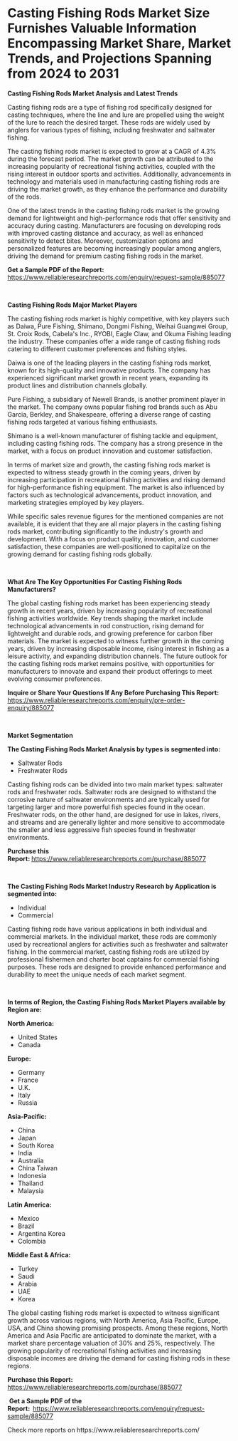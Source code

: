 <p><h1>Casting Fishing Rods Market Size Furnishes Valuable Information Encompassing Market Share, Market Trends, and Projections Spanning from 2024 to 2031</h1></p><p><strong>Casting Fishing Rods Market Analysis and Latest Trends</strong></p>
<p><p>Casting fishing rods are a type of fishing rod specifically designed for casting techniques, where the line and lure are propelled using the weight of the lure to reach the desired target. These rods are widely used by anglers for various types of fishing, including freshwater and saltwater fishing.</p><p>The casting fishing rods market is expected to grow at a CAGR of 4.3% during the forecast period. The market growth can be attributed to the increasing popularity of recreational fishing activities, coupled with the rising interest in outdoor sports and activities. Additionally, advancements in technology and materials used in manufacturing casting fishing rods are driving the market growth, as they enhance the performance and durability of the rods.</p><p>One of the latest trends in the casting fishing rods market is the growing demand for lightweight and high-performance rods that offer sensitivity and accuracy during casting. Manufacturers are focusing on developing rods with improved casting distance and accuracy, as well as enhanced sensitivity to detect bites. Moreover, customization options and personalized features are becoming increasingly popular among anglers, driving the demand for premium casting fishing rods in the market.</p></p>
<p><strong>Get a Sample PDF of the Report:&nbsp;</strong> <a href="https://www.reliableresearchreports.com/enquiry/request-sample/885077">https://www.reliableresearchreports.com/enquiry/request-sample/885077</a></p>
<p>&nbsp;</p>
<p><strong>Casting Fishing Rods Major Market Players</strong></p>
<p><p>The casting fishing rods market is highly competitive, with key players such as Daiwa, Pure Fishing, Shimano, Dongmi Fishing, Weihai Guangwei Group, St. Croix Rods, Cabela's Inc., RYOBI, Eagle Claw, and Okuma Fishing leading the industry. These companies offer a wide range of casting fishing rods catering to different customer preferences and fishing styles.</p><p>Daiwa is one of the leading players in the casting fishing rods market, known for its high-quality and innovative products. The company has experienced significant market growth in recent years, expanding its product lines and distribution channels globally.</p><p>Pure Fishing, a subsidiary of Newell Brands, is another prominent player in the market. The company owns popular fishing rod brands such as Abu Garcia, Berkley, and Shakespeare, offering a diverse range of casting fishing rods targeted at various fishing enthusiasts.</p><p>Shimano is a well-known manufacturer of fishing tackle and equipment, including casting fishing rods. The company has a strong presence in the market, with a focus on product innovation and customer satisfaction.</p><p>In terms of market size and growth, the casting fishing rods market is expected to witness steady growth in the coming years, driven by increasing participation in recreational fishing activities and rising demand for high-performance fishing equipment. The market is also influenced by factors such as technological advancements, product innovation, and marketing strategies employed by key players.</p><p>While specific sales revenue figures for the mentioned companies are not available, it is evident that they are all major players in the casting fishing rods market, contributing significantly to the industry's growth and development. With a focus on product quality, innovation, and customer satisfaction, these companies are well-positioned to capitalize on the growing demand for casting fishing rods globally.</p></p>
<p>&nbsp;</p>
<p><strong>What Are The Key Opportunities For Casting Fishing Rods Manufacturers?</strong></p>
<p><p>The global casting fishing rods market has been experiencing steady growth in recent years, driven by increasing popularity of recreational fishing activities worldwide. Key trends shaping the market include technological advancements in rod construction, rising demand for lightweight and durable rods, and growing preference for carbon fiber materials. The market is expected to witness further growth in the coming years, driven by increasing disposable income, rising interest in fishing as a leisure activity, and expanding distribution channels. The future outlook for the casting fishing rods market remains positive, with opportunities for manufacturers to innovate and expand their product offerings to meet evolving consumer preferences.</p></p>
<p><strong>Inquire or Share Your Questions If Any Before Purchasing This Report:</strong> <a href="https://www.reliableresearchreports.com/enquiry/pre-order-enquiry/885077">https://www.reliableresearchreports.com/enquiry/pre-order-enquiry/885077</a></p>
<p>&nbsp;</p>
<p><strong>Market Segmentation</strong></p>
<p><strong>The Casting Fishing Rods Market Analysis by types is segmented into:</strong></p>
<p><ul><li>Saltwater Rods</li><li>Freshwater Rods</li></ul></p>
<p><p>Casting fishing rods can be divided into two main market types: saltwater rods and freshwater rods. Saltwater rods are designed to withstand the corrosive nature of saltwater environments and are typically used for targeting larger and more powerful fish species found in the ocean. Freshwater rods, on the other hand, are designed for use in lakes, rivers, and streams and are generally lighter and more sensitive to accommodate the smaller and less aggressive fish species found in freshwater environments.</p></p>
<p><strong>Purchase this Report:&nbsp;</strong><a href="https://www.reliableresearchreports.com/purchase/885077">https://www.reliableresearchreports.com/purchase/885077</a></p>
<p>&nbsp;</p>
<p><strong>The Casting Fishing Rods Market Industry Research by Application is segmented into:</strong></p>
<p><ul><li>Individual</li><li>Commercial</li></ul></p>
<p><p>Casting fishing rods have various applications in both individual and commercial markets. In the individual market, these rods are commonly used by recreational anglers for activities such as freshwater and saltwater fishing. In the commercial market, casting fishing rods are utilized by professional fishermen and charter boat captains for commercial fishing purposes. These rods are designed to provide enhanced performance and durability to meet the unique needs of each market segment.</p></p>
<p>&nbsp;</p>
<p><strong>In terms of Region, the Casting Fishing Rods Market Players available by Region are:</strong></p>
<p>
    <p> <strong> North America: </strong>
        <ul>
            <li>United States</li>
            <li>Canada</li>
        </ul>
        </p> 
    <p> <strong> Europe: </strong>
        <ul>
            <li>Germany</li>
            <li>France</li>
            <li>U.K.</li>
            <li>Italy</li>
            <li>Russia</li>
        </ul>
        </p> 
    <p> <strong> Asia-Pacific: </strong>
        <ul>
            <li>China</li>
            <li>Japan</li>
            <li>South Korea</li>
            <li>India</li>
            <li>Australia</li>
            <li>China Taiwan</li>
            <li>Indonesia</li>
            <li>Thailand</li>
            <li>Malaysia</li>
        </ul>
        </p> 
    <p> <strong> Latin America: </strong>
        <ul>
            <li>Mexico</li>
            <li>Brazil</li>
            <li>Argentina Korea</li>
            <li>Colombia</li>
        </ul>
        </p> 
    <p> <strong> Middle East & Africa: </strong>
        <ul>
            <li>Turkey</li>
            <li>Saudi</li>
            <li>Arabia</li>
            <li>UAE</li>
            <li>Korea</li>
        </ul>
    </p>
    </p>
<p><p>The global casting fishing rods market is expected to witness significant growth across various regions, with North America, Asia Pacific, Europe, USA, and China showing promising prospects. Among these regions, North America and Asia Pacific are anticipated to dominate the market, with a market share percentage valuation of 30% and 25%, respectively. The growing popularity of recreational fishing activities and increasing disposable incomes are driving the demand for casting fishing rods in these regions.</p></p>
<p><strong>Purchase this Report: </strong><a href="https://www.reliableresearchreports.com/purchase/885077">https://www.reliableresearchreports.com/purchase/885077</a></p>
<p>&nbsp;<strong>Get a Sample PDF of the Report:&nbsp;&nbsp;</strong><a href="https://www.reliableresearchreports.com/enquiry/request-sample/885077">https://www.reliableresearchreports.com/enquiry/request-sample/885077</a></p>
<p><strong></strong></p>
<p>Check more reports on https://www.reliableresearchreports.com/</p>
